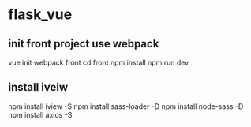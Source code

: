 # flask_vue
## init front project use webpack
vue init webpack front
cd front
npm install
npm run dev 
## install iveiw
npm install iview -S
npm install sass-loader -D
npm install node-sass -D
npm install axios -S
